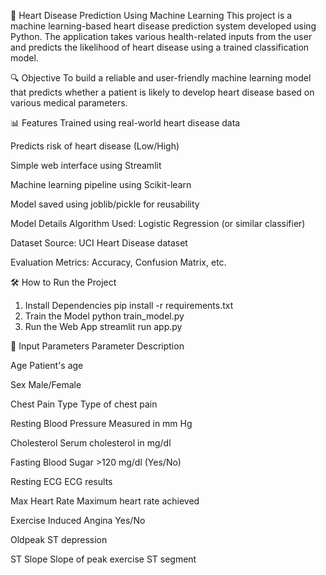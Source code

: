 💓 Heart Disease Prediction Using Machine Learning
This project is a machine learning-based heart disease prediction system developed using Python. The application takes various health-related inputs from the user and predicts the likelihood of heart disease using a trained classification model.

🔍 Objective
To build a reliable and user-friendly machine learning model that predicts whether a patient is likely to develop heart disease based on various medical parameters.

📊 Features
Trained using real-world heart disease data

Predicts risk of heart disease (Low/High)

Simple web interface using Streamlit

Machine learning pipeline using Scikit-learn

Model saved using joblib/pickle for reusability

 Model Details
Algorithm Used: Logistic Regression (or similar classifier)

Dataset Source: UCI Heart Disease dataset

Evaluation Metrics: Accuracy, Confusion Matrix, etc.

🛠️ How to Run the Project
1. Install Dependencies
pip install -r requirements.txt
2. Train the Model
python train_model.py
3. Run the Web App
streamlit run app.py

🧪 Input Parameters
Parameter	Description

Age	Patient's age

Sex	Male/Female

Chest Pain Type	Type of chest pain

Resting Blood Pressure	Measured in mm Hg

Cholesterol	Serum cholesterol in mg/dl

Fasting Blood Sugar	>120 mg/dl (Yes/No)

Resting ECG	ECG results

Max Heart Rate	Maximum heart rate achieved

Exercise Induced Angina	Yes/No

Oldpeak	ST depression

ST Slope	Slope of peak exercise ST segment


 
